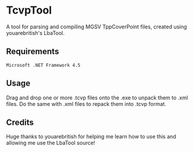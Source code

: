 # TcvpTool
 A tool for parsing and compiling MGSV TppCoverPoint files, created using youarebritish's LbaTool.

Requirements
--------
```
Microsoft .NET Framework 4.5 
```

Usage
--------
Drag and drop one or more .tcvp files onto the .exe to unpack them to .xml files. Do the same with .xml files to repack them into .tcvp format.


Credits
--------
Huge thanks to youarebritish for helping me learn how to use this and allowing me use the LbaTool source!
